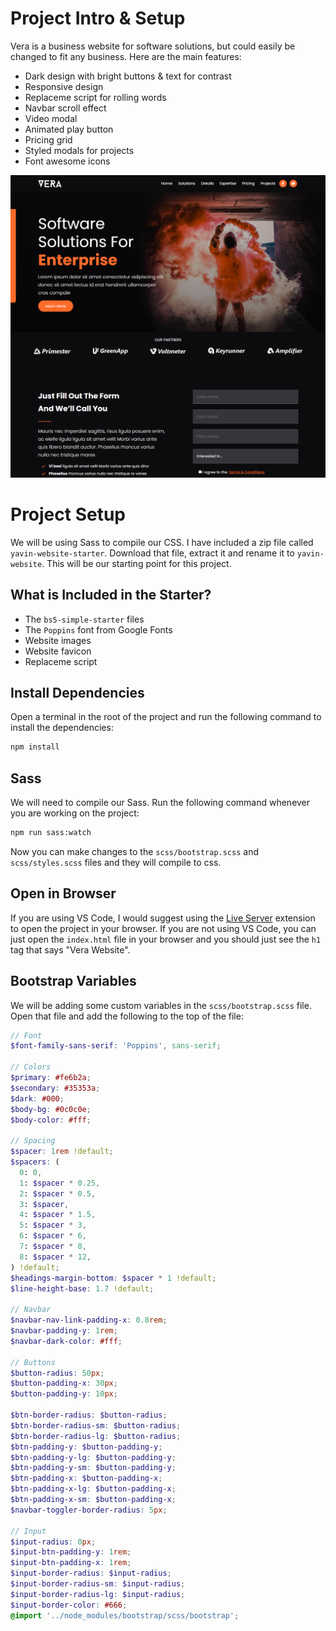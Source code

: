 # Project Intro & Setup

Vera is a business website for software solutions, but could easily be changed to fit any business. Here are the main features:

- Dark design with bright buttons & text for contrast
- Responsive design
- Replaceme script for rolling words
- Navbar scroll effect
- Video modal
- Animated play button
- Pricing grid
- Styled modals for projects
- Font awesome icons

<img src="./images/screen.png" />

# Project Setup

We will be using Sass to compile our CSS. I have included a zip file called `yavin-website-starter`. Download that file, extract it and rename it to `yavin-website`. This will be our starting point for this project.

## What is Included in the Starter?

- The `bs5-simple-starter` files
- The `Poppins` font from Google Fonts
- Website images
- Website favicon
- Replaceme script

## Install Dependencies

Open a terminal in the root of the project and run the following command to install the dependencies:

```bash
npm install
```

## Sass

We will need to compile our Sass. Run the following command whenever you are working on the project:

```bash
npm run sass:watch
```

Now you can make changes to the `scss/bootstrap.scss` and `scss/styles.scss` files and they will compile to css.

## Open in Browser

If you are using VS Code, I would suggest using the [Live Server](https://marketplace.visualstudio.com/items?itemName=ritwickdey.LiveServer) extension to open the project in your browser. If you are not using VS Code, you can just open the `index.html` file in your browser and you should just see the `h1` tag that says "Vera Website".

## Bootstrap Variables

We will be adding some custom variables in the `scss/bootstrap.scss` file. Open that file and add the following to the top of the file:

```scss
// Font
$font-family-sans-serif: 'Poppins', sans-serif;

// Colors
$primary: #fe6b2a;
$secondary: #35353a;
$dark: #000;
$body-bg: #0c0c0e;
$body-color: #fff;

// Spacing
$spacer: 1rem !default;
$spacers: (
  0: 0,
  1: $spacer * 0.25,
  2: $spacer * 0.5,
  3: $spacer,
  4: $spacer * 1.5,
  5: $spacer * 3,
  6: $spacer * 6,
  7: $spacer * 8,
  8: $spacer * 12,
) !default;
$headings-margin-bottom: $spacer * 1 !default;
$line-height-base: 1.7 !default;

// Navbar
$navbar-nav-link-padding-x: 0.8rem;
$navbar-padding-y: 1rem;
$navbar-dark-color: #fff;

// Buttons
$button-radius: 50px;
$button-padding-x: 30px;
$button-padding-y: 10px;

$btn-border-radius: $button-radius;
$btn-border-radius-sm: $button-radius;
$btn-border-radius-lg: $button-radius;
$btn-padding-y: $button-padding-y;
$btn-padding-y-lg: $button-padding-y;
$btn-padding-y-sm: $button-padding-y;
$btn-padding-x: $button-padding-x;
$btn-padding-x-lg: $button-padding-x;
$btn-padding-x-sm: $button-padding-x;
$navbar-toggler-border-radius: 5px;

// Input
$input-radius: 0px;
$input-btn-padding-y: 1rem;
$input-btn-padding-x: 1rem;
$input-border-radius: $input-radius;
$input-border-radius-sm: $input-radius;
$input-border-radius-lg: $input-radius;
$input-border-color: #666;
@import '../node_modules/bootstrap/scss/bootstrap';
```
